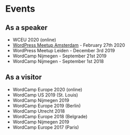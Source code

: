 # Events
## As a speaker
- WCEU 2020 (online)
- [WordPress Meetup Amsterdam](./wpm-amsterdam-feb-2020) - February 27th 2020
- WordPress Meetup Leiden - December 3rd 2019
- WordCamp Nijmegen - September 21st 2019
- WordCamp Nijmegen - September 1st 2018

## As a visitor
- WordCamp Europe 2020 (online)
- WordCamp US 2019 (St. Louis)
- WordCamp Nijmegen 2019
- WordCamp Europe 2019 (Berlin)
- WordCamp Utrecht 2018
- WordCamp Europe 2018 (Belgrade)
- WordCamp Nijmegen 2019
- WordCamp Europe 2017 (Paris)
